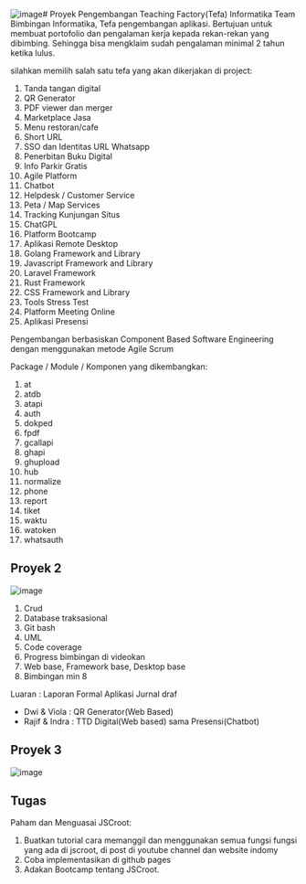 ![image](https://github.com/user-attachments/assets/944e5d46-1204-4c4e-a2e5-0db205e682b0)# Proyek Pengembangan Teaching Factory(Tefa) Informatika
Team Bimbingan Informatika, Tefa pengembangan aplikasi. 
Bertujuan untuk membuat portofolio dan pengalaman kerja kepada rekan-rekan yang dibimbing.
Sehingga bisa mengklaim sudah pengalaman minimal 2 tahun ketika lulus.

silahkan memilih salah satu tefa yang akan dikerjakan di project:
1. Tanda tangan digital
2. QR Generator
3. PDF viewer dan merger
4. Marketplace Jasa
5. Menu restoran/cafe
6. Short URL
7. SSO dan Identitas URL Whatsapp
8. Penerbitan Buku Digital
9. Info Parkir Gratis
10. Agile Platform
11. Chatbot
12. Helpdesk / Customer Service
13. Peta / Map Services
14. Tracking Kunjungan Situs
15. ChatGPL
16. Platform Bootcamp
17. Aplikasi Remote Desktop
18. Golang Framework and Library
19. Javascript Framework and Library
20. Laravel Framework
21. Rust Framework
22. CSS Framework and Library
23. Tools Stress Test
24. Platform Meeting Online
25. Aplikasi Presensi

Pengembangan berbasiskan Component Based Software Engineering dengan menggunakan metode Agile Scrum

Package / Module / Komponen yang dikembangkan:
1. at
2. atdb
3. atapi
4. auth
5. dokped
6. fpdf
7. gcallapi
8. ghapi
9. ghupload
10. hub
11. normalize
12. phone
13. report
14. tiket
15. waktu
16. watoken
17. whatsauth

## Proyek 2
![image](https://github.com/user-attachments/assets/4afe7444-2c4b-4f1a-906e-0aa6ceba74b8)

1. Crud
2. Database traksasional
3. Git bash
4. UML
5. Code coverage
6. Progress bimbingan di videokan
7. Web base, Framework base, Desktop base
8. Bimbingan min 8

Luaran :
Laporan Formal
Aplikasi 
Jurnal draf

* Dwi & Viola : QR Generator(Web Based)
* Rajif & Indra : TTD Digital(Web based) sama Presensi(Chatbot)


## Proyek 3
![image](https://github.com/user-attachments/assets/1e8056b6-14fb-469e-b434-8ff463e538db)

## Tugas

Paham dan Menguasai JSCroot:
1. Buatkan tutorial cara memanggil dan menggunakan semua fungsi fungsi yang ada di jscroot, di post di youtube channel dan website indomy
2. Coba implementasikan di github pages
3. Adakan Bootcamp tentang JSCroot.
